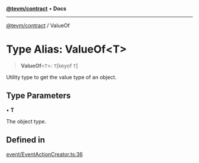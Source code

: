 [**@tevm/contract**](../README.md) • **Docs**

***

[@tevm/contract](../globals.md) / ValueOf

# Type Alias: ValueOf\<T\>

> **ValueOf**\<`T`\>: `T`\[keyof `T`\]

Utility type to get the value type of an object.

## Type Parameters

• **T**

The object type.

## Defined in

[event/EventActionCreator.ts:36](https://github.com/evmts/tevm-monorepo/blob/main/packages/contract/src/event/EventActionCreator.ts#L36)
